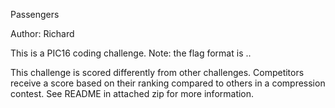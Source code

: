 Passengers

Author: Richard

This is a PIC16 coding challenge. Note: the flag format is <sha256>.<number>.

This challenge is scored differently from other challenges. Competitors receive a score based on their ranking compared to others in a compression contest. See README in attached zip for more information.
